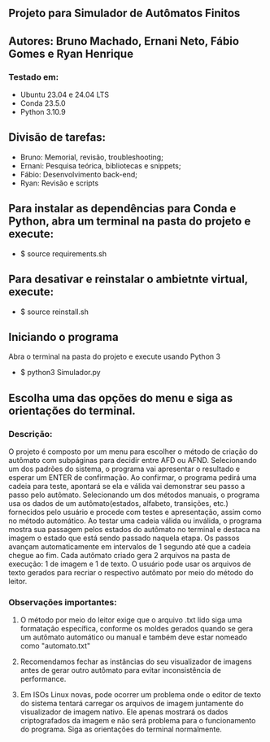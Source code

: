 ## Projeto para Simulador de Autômatos Finitos

## Autores: Bruno Machado, Ernani Neto, Fábio Gomes e Ryan Henrique

### Testado em:
- Ubuntu 23.04 e 24.04 LTS
- Conda 23.5.0
- Python 3.10.9
 
## Divisão de tarefas:
- Bruno: Memorial, revisão, troubleshooting;
- Ernani: Pesquisa teórica, bibliotecas e snippets;
- Fábio: Desenvolvimento back-end;
- Ryan: Revisão e scripts
  
## Para instalar as dependências para Conda e Python, abra um terminal na pasta do projeto e execute:
- $ source requirements.sh

## Para desativar e reinstalar o ambietnte virtual, execute:
- $ source reinstall.sh

## Iniciando o programa
Abra o terminal na pasta do projeto e execute usando Python 3
- $ python3 Simulador.py

## Escolha uma das opções do menu e siga as orientações do terminal.
### Descrição:
O projeto é composto por um menu para escolher o método de criação do autômato com subpáginas para decidir entre AFD ou AFND.
Selecionando um dos padrões do sistema, o programa vai apresentar o resultado e esperar um ENTER de confirmação. 
Ao confirmar, o programa pedirá uma cadeia para teste, apontará se ela e válida vai demonstrar seu passo a passo pelo autômato.
Selecionando um dos métodos manuais, o programa usa os dados de um autômato(estados, alfabeto, transições, etc.) fornecidos pelo usuário 	 e procede com testes e apresentação, assim como no método automático.
Ao testar uma cadeia válida ou inválida, o programa mostra sua passagem pelos estados do autômato no terminal e destaca na imagem o estado que está sendo passado naquela etapa. Os passos avançam automaticamente em intervalos de 1 segundo até que a cadeia chegue ao fim. 
Cada autômato criado gera 2 arquivos na pasta de execução: 1 de imagem e 1 de texto. O usuário pode usar os arquivos de texto gerados para recriar o respectivo autômato por meio do método do leitor.

### Observações importantes:
1. O método por meio do leitor exige que o arquivo .txt lido siga uma formatação específica, conforme os moldes gerados quando se gera um autômato automático ou manual e também deve estar nomeado como "automato.txt"

2. Recomendamos fechar as instâncias do seu visualizador de imagens antes de gerar outro autômato para evitar inconsistência de performance.

3. Em ISOs Linux novas, pode ocorrer um problema onde o editor de texto do sistema tentará carregar os arquivos de imagem juntamente do visualizador de imagem nativo. Ele apenas mostrará os dados criptografados da imagem e não será problema para o funcionamento do programa. Siga as orientações do terminal normalmente.


